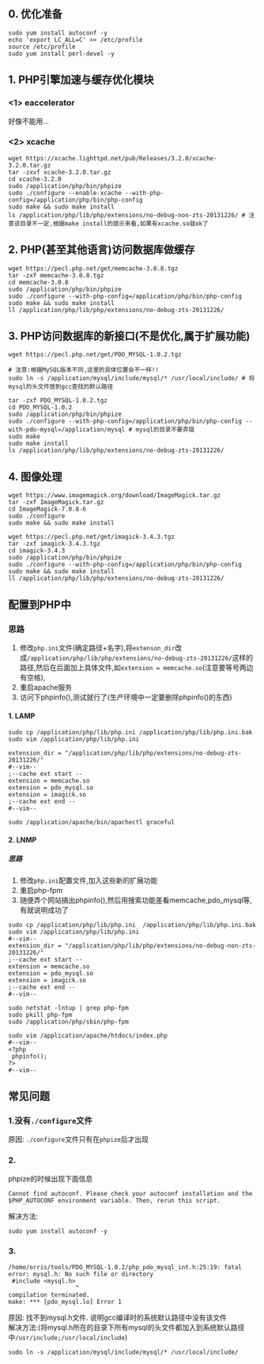 ## 0. 优化准备
```
sudo yum install autoconf -y
echo 'export LC_ALL=C' >> /etc/profile
source /etc/profile
sudo yum install perl-devel -y
```

## 1. PHP引擎加速与缓存优化模块
### <1> eaccelerator
好像不能用...
### <2> xcache
```
wget https://xcache.lighttpd.net/pub/Releases/3.2.0/xcache-3.2.0.tar.gz
tar -zxvf xcache-3.2.0.tar.gz
cd xcache-3.2.0
sudo /application/php/bin/phpize 
sudo ./configure --enable-xcache --with-php-config=/application/php/bin/php-config
sudo make && sudo make install
ls /application/php/lib/php/extensions/no-debug-non-zts-20131226/ # 注意该目录不一定,根据make install的提示来看,如果有xcache.so就ok了
```
## 2. PHP(甚至其他语言)访问数据库做缓存
```
wget https://pecl.php.net/get/memcache-3.0.8.tgz
tar -zxf memcache-3.0.8.tgz 
cd memcache-3.0.8
sudo /application/php/bin/phpize 
sudo ./configure --with-php-config=/application/php/bin/php-config
sudo make && sudo make install
ll /application/php/lib/php/extensions/no-debug-zts-20131226/
```

## 3. PHP访问数据库的新接口(不是优化,属于扩展功能)
```
wget https://pecl.php.net/get/PDO_MYSQL-1.0.2.tgz

# 注意:根据MySQL版本不同,这里的具体位置会不一样!!
sudo ln -s /application/mysql/include/mysql/* /usr/local/include/ # 将mysql的头文件放到gcc查找的默认路径

tar -zxf PDO_MYSQL-1.0.2.tgz
cd PDO_MYSQL-1.0.2
sudo /application/php/bin/phpize 
sudo ./configure --with-php-config=/application/php/bin/php-config --with-pdo-mysql=/application/mysql # mysql的目录不要弄错
sudo make 
sudo make install
ls /application/php/lib/php/extensions/no-debug-zts-20131226/

```

## 4. 图像处理
```
wget https://www.imagemagick.org/download/ImageMagick.tar.gz
tar -zxf ImageMagick.tar.gz
cd ImageMagick-7.0.8-6
sudo ./configure
sudo make && sudo make install

wget https://pecl.php.net/get/imagick-3.4.3.tgz
tar -zxf imagick-3.4.3.tgz 
cd imagick-3.4.3
sudo /application/php/bin/phpize 
sudo ./configure --with-php-config=/application/php/bin/php-config
sudo make && sudo make install
ll /application/php/lib/php/extensions/no-debug-zts-20131226/
```

## 配置到PHP中
### 思路
1. 修改`php.ini`文件(确定路径+名字),将`extenson_dir`改成`/application/php/lib/php/extensions/no-debug-zts-20131226/`这样的路径,然后在后面加上具体文件,如`extension = memcache.so`(注意要等号两边有空格),
2. 重启apache服务
3. 访问下phpinfo(),测试就行了(生产环境中一定要删除phpinfo()的东西)
#### 1. LAMP
```
sudo cp /application/php/lib/php.ini /application/php/lib/php.ini.bak
sudo vim /application/php/lib/php.ini                                

extension_dir = "/application/php/lib/php/extensions/no-debug-zts-20131226/"
#--vim--
;--cache ext start --
extension = memcache.so
extension = pdo_mysql.so
extension = imagick.so
;--cache ext end --
#--vim--

sudo /application/apache/bin/apachectl graceful
```

#### 2. LNMP
##### 思路
1. 修改`php.ini`配置文件,加入这些新的扩展功能
2. 重启php-fpm
3. 随便弄个网站搞出phpinfo(),然后用搜索功能差看memcache,pdo_mysql等,有就说明成功了
```
sudo cp /application/php/lib/php.ini  /application/php/lib/php.ini.bak
sudo vim /application/php/lib/php.ini
#--vim--
extension_dir = "/application/php/lib/php/extensions/no-debug-non-zts-20131226/"
;--cache ext start --
extension = memcache.so
extension = pdo_mysql.so
extension = imagick.so
;--cache ext end --
#--vim--

sudo netstat -lntup | grep php-fpm
sudo pkill php-fpm
sudo /application/php/sbin/php-fpm

sudo vim /application/apache/htdocs/index.php
#--vim--
<?php
 phpinfo();
?>
#--vim--
```



## 常见问题
### 1.没有`./configure`文件
原因: `./configure`文件只有在`phpize`后才出现

### 2. 
phpize的时候出现下面信息
```
Cannot find autoconf. Please check your autoconf installation and the
$PHP_AUTOCONF environment variable. Then, rerun this script.
```
解决方法:
```
sudo yum install autoconf -y
```

### 3. 
```
/home/orris/tools/PDO_MYSQL-1.0.2/php_pdo_mysql_int.h:25:19: fatal error: mysql.h: No such file or directory
 #include <mysql.h>
                   ^
compilation terminated.
make: *** [pdo_mysql.lo] Error 1
```
原因: 找不到mysql.h文件. 说明gcc编译时的系统默认路径中没有该文件  
解决方法:(将mysql.h所在的目录下所有mysql的头文件都加入到系统默认路径中`/usr/include;/usr/local/include`)
```
sudo ln -s /application/mysql/include/mysql/* /usr/local/include/
```

